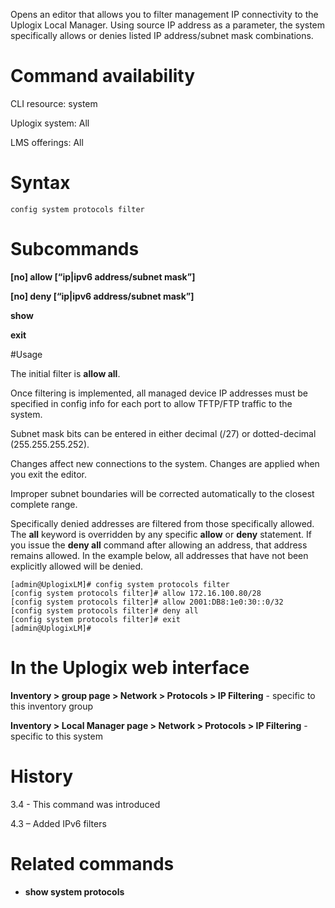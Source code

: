 <!-- 5.4 -->

Opens an editor that allows you to filter management IP connectivity to the Uplogix Local Manager. Using source IP address as a parameter, the system specifically allows or denies listed IP address/subnet mask combinations. 

# Command availability 

CLI resource: system

Uplogix system: All

LMS offerings: All

# Syntax 

```
config system protocols filter
```

# Subcommands 

**[no] allow [“ip|ipv6 address/subnet mask”]**

**[no] deny [“ip|ipv6 address/subnet mask”]**

**show**

**exit**

#Usage 

The initial filter is **allow all**.

Once filtering is implemented, all managed device IP addresses must be specified in config info for each port to allow TFTP/FTP traffic to the system.

Subnet mask bits can be entered in either decimal (/27) or dotted-decimal (255.255.255.252).

Changes affect new connections to the system. Changes are applied when you exit the editor.

Improper subnet boundaries will be corrected automatically to the closest complete range.

Specifically denied addresses are filtered from those specifically allowed. The **all** keyword is overridden by any specific **allow** or **deny** statement. If you issue the **deny all** command after allowing an address, that address remains allowed. In the example below, all addresses that have not been explicitly allowed will be denied. 

```
[admin@UplogixLM]# config system protocols filter
[config system protocols filter]# allow 172.16.100.80/28
[config system protocols filter]# allow 2001:DB8:1e0:30::0/32
[config system protocols filter]# deny all
[config system protocols filter]# exit
[admin@UplogixLM]#
```

# In the Uplogix web interface

**Inventory > group page > Network > Protocols > IP Filtering** - specific to this inventory group

**Inventory > Local Manager page > Network > Protocols > IP Filtering** - specific to this system

# History 

3.4 - This command was introduced

4.3 – Added IPv6 filters

# Related commands 

- **show system protocols**
